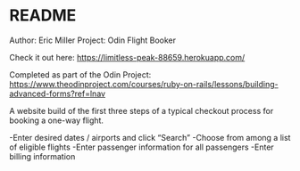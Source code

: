 # README
Author: Eric Miller
Project: Odin Flight Booker

Check it out here: https://limitless-peak-88659.herokuapp.com/

Completed as part of the Odin Project: https://www.theodinproject.com/courses/ruby-on-rails/lessons/building-advanced-forms?ref=lnav

A website build of the first three steps of a typical checkout process for booking a one-way flight.

-Enter desired dates / airports and click “Search”
-Choose from among a list of eligible flights
-Enter passenger information for all passengers
-Enter billing information
